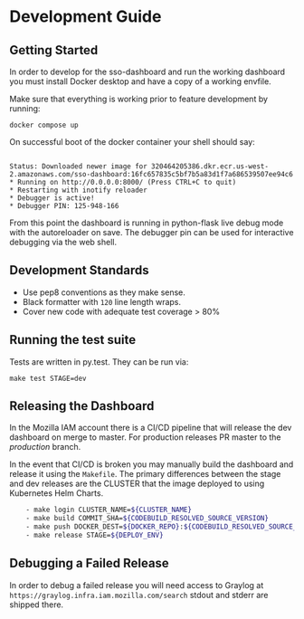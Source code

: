 # Development Guide

## Getting Started

In order to develop for the sso-dashboard and run the working dashboard you must install Docker desktop and have a copy of a working envfile.

Make sure that everything is working prior to feature development by running:

 `docker compose up`


 On successful boot of the docker container your shell should say:

 ```shell

Status: Downloaded newer image for 320464205386.dkr.ecr.us-west-2.amazonaws.com/sso-dashboard:16fc657835c5bf7b5a83d1f7a686539507ee94c6
 * Running on http://0.0.0.0:8000/ (Press CTRL+C to quit)
 * Restarting with inotify reloader
 * Debugger is active!
 * Debugger PIN: 125-948-166

 ```

 From this point the dashboard is running in python-flask live debug mode with the autoreloader on save.  The debugger pin can be used for interactive debugging via the web shell.


## Development Standards

* Use pep8 conventions as they make sense.
* Black formatter with `120` line length wraps.
* Cover new code with adequate test coverage > 80%

## Running the test suite

Tests are written in py.test.  They can be run via:

`make test STAGE=dev`

## Releasing the Dashboard

In the Mozilla IAM account there is a CI/CD pipeline that will release the dev dashboard on merge to master.  For production releases PR master to the _production_ branch.

In the event that CI/CD is broken you may manually build the dashboard and release it using the `Makefile`.  The primary differences between the stage and dev releases are the CLUSTER that the image deployed to using Kubernetes Helm Charts.

```bash
    - make login CLUSTER_NAME=${CLUSTER_NAME}
    - make build COMMIT_SHA=${CODEBUILD_RESOLVED_SOURCE_VERSION}
    - make push DOCKER_DEST=${DOCKER_REPO}:${CODEBUILD_RESOLVED_SOURCE_VERSION}
    - make release STAGE=${DEPLOY_ENV}
```

## Debugging a Failed Release

In order to debug a failed release you will need access to Graylog at `https://graylog.infra.iam.mozilla.com/search` stdout and stderr are shipped there.
